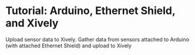 Tutorial:
Arduino, Ethernet Shield, and Xively
=====================

Upload sensor data to Xively. Gather data from sensors attached to Arduino (with attached Ethernet Shield) and upload to Xively
